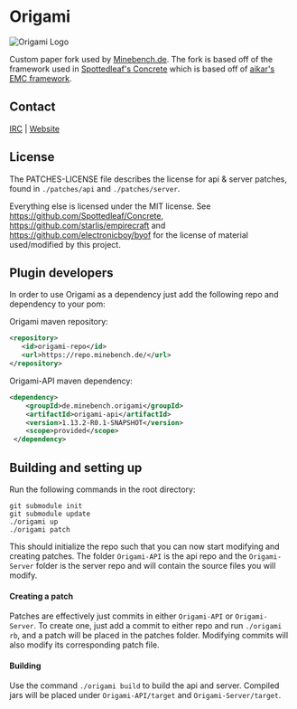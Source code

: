 Origami
==

![Origami Logo](logo.png)

Custom paper fork used by [Minebench.de](https://minebench.de). The fork is based off of
 the framework used in [Spottedleaf's Concrete](https://github.com/Spottedleaf/Concrete)
  which is based off of [aikar's EMC framework](https://github.com/starlis/empirecraft).

## Contact
[IRC](http://moep.tv/chat) | [Website](https://minebench.de/)

## License
The PATCHES-LICENSE file describes the license for api & server patches, 
found in `./patches/api` and `./patches/server`.

Everything else is licensed under the MIT license. 
See https://github.com/Spottedleaf/Concrete, https://github.com/starlis/empirecraft
and https://github.com/electronicboy/byof for the license of material used/modified by this project.

## Plugin developers
In order to use Origami as a dependency just add the following repo and dependency to your pom:

Origami maven repository:
 ```xml 
<repository>
    <id>origami-repo</id>
    <url>https://repo.minebench.de/</url>
</repository>
```
Origami-API maven dependency:
```xml
<dependency>
    <groupId>de.minebench.origami</groupId>
    <artifactId>origami-api</artifactId>
    <version>1.13.2-R0.1-SNAPSHOT</version>
    <scope>provided</scope>
 </dependency>
 ```

## Building and setting up
Run the following commands in the root directory:

```
git submodule init
git submodule update
./origami up
./origami patch
```

This should initialize the repo such that you can now start modifying and creating 
patches. The folder `Origami-API` is the api repo and the `Origami-Server` folder
is the server repo and will contain the source files you will modify.

#### Creating a patch
Patches are effectively just commits in either `Origami-API` or `Origami-Server`. 
To create one, just add a commit to either repo and run `./origami rb`, and a 
patch will be placed in the patches folder. Modifying commits will also modify its 
corresponding patch file.


#### Building

Use the command `./origami build` to build the api and server. Compiled jars
will be placed under `Origami-API/target` and `Origami-Server/target`.
